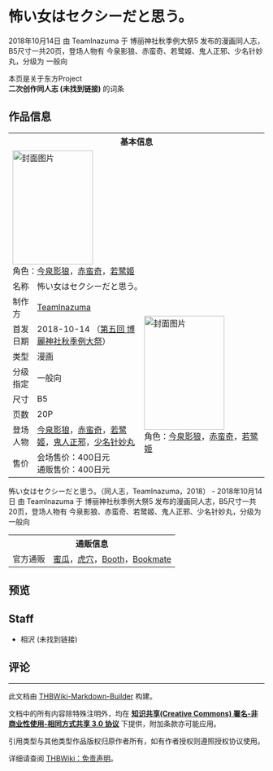 # 怖い女はセクシーだと思う。

<!-- source html: G:\repos\THBWiki-Markdown-Builder\THBWikiMarkdown\Temp\main\f\f1\ns0%3A%E6%80%96%E3%81%84%E5%A5%B3%E3%81%AF%E3%82%BB%E3%82%AF%E3%82%B7%E3%83%BC%E3%81%A0%E3%81%A8%E6%80%9D%E3%81%86%E3%80%82.html -->

2018年10月14日 由 TeamInazuma 于 博丽神社秋季例大祭5 发布的漫画同人志，B5尺寸一共20页，登场人物有 今泉影狼、赤蛮奇、若鹭姬、鬼人正邪、少名针妙丸，分级为 一般向

本页是关于东方Project  
 **二次创作同人志 (未找到链接)** 的词条

## 作品信息

<table><tbody><tr><th colspan="3">基本信息</th></tr><tr><td class="cover-artwork-mobile" colspan="2"><a href="./文件-怖い女はセクシーだと思う。封面.png.md" class="image" title="封面图片"><img alt="封面图片" src="https://upload.thwiki.cc/thumb/1/14/%E6%80%96%E3%81%84%E5%A5%B3%E3%81%AF%E3%82%BB%E3%82%AF%E3%82%B7%E3%83%BC%E3%81%A0%E3%81%A8%E6%80%9D%E3%81%86%E3%80%82%E5%B0%81%E9%9D%A2.png/158px-%E6%80%96%E3%81%84%E5%A5%B3%E3%81%AF%E3%82%BB%E3%82%AF%E3%82%B7%E3%83%BC%E3%81%A0%E3%81%A8%E6%80%9D%E3%81%86%E3%80%82%E5%B0%81%E9%9D%A2.png" decoding="async" loading="lazy" width="158" height="224" srcset="https://upload.thwiki.cc/thumb/1/14/%E6%80%96%E3%81%84%E5%A5%B3%E3%81%AF%E3%82%BB%E3%82%AF%E3%82%B7%E3%83%BC%E3%81%A0%E3%81%A8%E6%80%9D%E3%81%86%E3%80%82%E5%B0%81%E9%9D%A2.png/238px-%E6%80%96%E3%81%84%E5%A5%B3%E3%81%AF%E3%82%BB%E3%82%AF%E3%82%B7%E3%83%BC%E3%81%A0%E3%81%A8%E6%80%9D%E3%81%86%E3%80%82%E5%B0%81%E9%9D%A2.png 1.5x, https://upload.thwiki.cc/thumb/1/14/%E6%80%96%E3%81%84%E5%A5%B3%E3%81%AF%E3%82%BB%E3%82%AF%E3%82%B7%E3%83%BC%E3%81%A0%E3%81%A8%E6%80%9D%E3%81%86%E3%80%82%E5%B0%81%E9%9D%A2.png/317px-%E6%80%96%E3%81%84%E5%A5%B3%E3%81%AF%E3%82%BB%E3%82%AF%E3%82%B7%E3%83%BC%E3%81%A0%E3%81%A8%E6%80%9D%E3%81%86%E3%80%82%E5%B0%81%E9%9D%A2.png 2x" data-file-width="800" data-file-height="1131"></a><div class="cover-char">角色：<a href="./今泉影狼.md" title="今泉影狼">今泉影狼</a>，<a href="./赤蛮奇.md" title="赤蛮奇">赤蛮奇</a>，<a href="./若鹭姬.md" title="若鹭姬">若鹭姬</a></div></td>
</tr><tr><td class="label">名称</td><td colspan="2"> 怖い女はセクシーだと思う。 </td></tr><tr><td class="label">制作方</td><td><a href="./TeamInazuma.md" title="TeamInazuma">TeamInazuma</a></td><td class="cover-artwork" rowspan="8" style="min-width:224px;"><a href="./文件-怖い女はセクシーだと思う。封面.png.md" class="image" title="封面图片"><img alt="封面图片" src="https://upload.thwiki.cc/thumb/1/14/%E6%80%96%E3%81%84%E5%A5%B3%E3%81%AF%E3%82%BB%E3%82%AF%E3%82%B7%E3%83%BC%E3%81%A0%E3%81%A8%E6%80%9D%E3%81%86%E3%80%82%E5%B0%81%E9%9D%A2.png/158px-%E6%80%96%E3%81%84%E5%A5%B3%E3%81%AF%E3%82%BB%E3%82%AF%E3%82%B7%E3%83%BC%E3%81%A0%E3%81%A8%E6%80%9D%E3%81%86%E3%80%82%E5%B0%81%E9%9D%A2.png" decoding="async" loading="lazy" width="158" height="224" srcset="https://upload.thwiki.cc/thumb/1/14/%E6%80%96%E3%81%84%E5%A5%B3%E3%81%AF%E3%82%BB%E3%82%AF%E3%82%B7%E3%83%BC%E3%81%A0%E3%81%A8%E6%80%9D%E3%81%86%E3%80%82%E5%B0%81%E9%9D%A2.png/238px-%E6%80%96%E3%81%84%E5%A5%B3%E3%81%AF%E3%82%BB%E3%82%AF%E3%82%B7%E3%83%BC%E3%81%A0%E3%81%A8%E6%80%9D%E3%81%86%E3%80%82%E5%B0%81%E9%9D%A2.png 1.5x, https://upload.thwiki.cc/thumb/1/14/%E6%80%96%E3%81%84%E5%A5%B3%E3%81%AF%E3%82%BB%E3%82%AF%E3%82%B7%E3%83%BC%E3%81%A0%E3%81%A8%E6%80%9D%E3%81%86%E3%80%82%E5%B0%81%E9%9D%A2.png/317px-%E6%80%96%E3%81%84%E5%A5%B3%E3%81%AF%E3%82%BB%E3%82%AF%E3%82%B7%E3%83%BC%E3%81%A0%E3%81%A8%E6%80%9D%E3%81%86%E3%80%82%E5%B0%81%E9%9D%A2.png 2x" data-file-width="800" data-file-height="1131"></a><div class="cover-char">角色：<a href="./今泉影狼.md" title="今泉影狼">今泉影狼</a>，<a href="./赤蛮奇.md" title="赤蛮奇">赤蛮奇</a>，<a href="./若鹭姬.md" title="若鹭姬">若鹭姬</a></div></td>
</tr><tr><td class="label">首发日期</td><td>2018-10-14&#160;（<a href="/展会作品列表?e=%E5%8D%9A%E4%B8%BD%E7%A5%9E%E7%A4%BE%E7%A7%8B%E5%AD%A3%E4%BE%8B%E5%A4%A7%E7%A5%AD%235">第五回 博麗神社秋季例大祭</a>）</td></tr><tr><td class="label">类型</td><td>漫画</td></tr><tr><td class="label">分级指定</td><td>一般向</td></tr><tr><td class="label">尺寸</td><td>B5</td></tr><tr><td class="label">页数</td><td>20P</td></tr><tr><td class="label">登场人物</td><td><a href="./今泉影狼.md" title="今泉影狼">今泉影狼</a>，<a href="./赤蛮奇.md" title="赤蛮奇">赤蛮奇</a>，<a href="./若鹭姬.md" title="若鹭姬">若鹭姬</a>，<a href="./鬼人正邪.md" title="鬼人正邪">鬼人正邪</a>，<a href="./少名针妙丸.md" title="少名针妙丸">少名针妙丸</a></td></tr><tr><td class="label">售价</td><td>会场售价：400日元<br>通贩售价：400日元</td></tr></tbody></table>

怖い女はセクシーだと思う。（同人志，TeamInazuma，2018） - 2018年10月14日 由 TeamInazuma 于 博丽神社秋季例大祭5 发布的漫画同人志，B5尺寸一共20页，登场人物有 今泉影狼、赤蛮奇、若鹭姬、鬼人正邪、少名针妙丸，分级为 一般向

<table><tbody><tr><th colspan="3">通贩信息</th></tr><tr><td class="label">官方通贩</td><td colspan="2"><a rel="nofollow" class="external text" href="https://www.melonbooks.co.jp/detail/detail.php?product_id=428930">蜜瓜</a>，<a rel="nofollow" class="external text" href="https://ec.toranoana.jp/tora_r/ec/item/040030675082">虎穴</a>，<a rel="nofollow" class="external text" href="https://tinazum.booth.pm/items/1534444">Booth</a>，<a rel="nofollow" class="external text" href="https://bookmate-net.com/ec/12600">Bookmate</a></td></tr></tbody></table>



## 预览

## Staff
- 相沢 (未找到链接)


## 评论




---

此文档由 [THBWiki-Markdown-Builder](https://github.com/Delsin-Yu/THBWiki-Markdown-Builder) 构建。

文档中的所有内容除特殊注明外，均在 [**知识共享(Creative Commons) 署名-非商业性使用-相同方式共享 3.0 协议**](https://creativecommons.org/licenses/by-sa/3.0/deed.zh-hans) 下提供，附加条款亦可能应用。

引用类型与其他类型作品版权归原作者所有，如有作者授权则遵照授权协议使用。

详细请查阅 [THBWiki：免责声明](https://thbwiki.cc/THBWiki:%E5%85%8D%E8%B4%A3%E5%A3%B0%E6%98%8E)。

